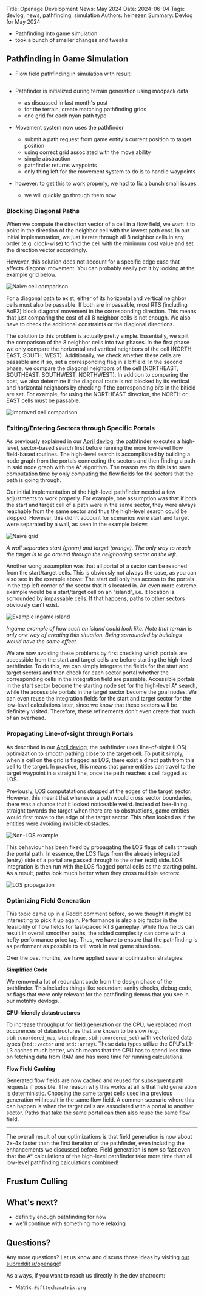 Title: Openage Development News: May 2024
Date: 2024-06-04
Tags: devlog, news, pathfinding, simulation
Authors: heinezen
Summary: Devlog for May 2024

- Pathfinding into game simulation
- took a bunch of smaller changes and tweaks

## Pathfinding in Game Simulation

- Flow field pathfinding in simulation with result:

![]()

- Pathfinder is initialized during terrain generation using modpack data
  - as discussed in last month's post
  - for the terrain, create matching pathfinding grids
  - one grid for each nyan path type
- Movement system now uses the pathfinder
  - submit a path request from game entity's current position to target position
  - using correct grid associated with the move ability
  - simple abstraction
  - pathfinder returns waypoints
  - only thing left for the movement system to do is to handle waypoints

- however: to get this to work properly, we had to fix a bunch small issues
  - we will quickly go through them now

### Blocking Diagonal Paths

When we compute the direction vector of a cell in a flow field, we want it to point
in the direction of the neighbor cell with the lowest path cost. In our initial implementation,
we just iterate through all 8 neighbor cells in any order (e.g. clock-wise) to find the
cell with the minimum cost value and set the direction vector accordingly.

However, this solution does not account for a specific edge case that affects diagonal movement.
You can probably easily pot it by looking at the example grid below.

![Naive cell comparison]()

For a diagonal path to exist, either of its horizontal and vertical neighbor cells must
also be passable. If both are impassable, most RTS (including AoE2) block diagonal
movement in the corresponding direction. This means that just comparing the cost of
all 8 neighbor cells is not enough. We also have to check the additional constraints
or the diagional directions.

The solution to this problem is actually pretty simple. Essentially, we split the comparison
of the 8 neighbor cells into two phases. In the first phase we only compare the horizontal and
vertical neighbors of the cell (NORTH, EAST, SOUTH, WEST). Additionally, we check whether these
cells are passable and if so, set a corresponding flag in a bitfield. In the second phase,
we compare the diagonal neighbors of the cell (NORTHEAST, SOUTHEAST, SOUTHWEST, NORTHWEST). In
addition to comparing the cost, we also determine if the diagonal route is not blocked by its
vertical and horizontal neighbors by checking if the corresponding bits in the bitield are set.
For example, for using the NORTHEAST direction, the NORTH or EAST cells must be passable.

![Improved cell comparison]()

### Exiting/Entering Sectors through Specific Portals

As previously explained in our [April devlog](TODO), the pathfinder executes a high-level, sector-based
search first before running the more low-level flow field-based routines. The high-level search is
accomplished by building a node graph from the portals connecting the sectors and
then finding a path in said node graph with the A\* algorithm. The reason we do this is to
save computation time by only computing the flow fields for the sectors that the path is going through.

Our initial implementation of the high-level pathfinder needed a few adjustments to work properly.
For example, one assumption was that if both the start and target cell of a path were in the same sector,
they were always reachable from the same sector and thus the high-level search could be skipped. However,
this didn't account for scenarios were start and target were separated by a wall, as seen in the example below:

![Naive grid]()

*A wall separates start (green) and target (orange). The only way to reach the target is to go around through the neighboring sector on the left.*

Another wong assumption was that all portal of a sector can be reached from the start/target cells.
This is obviously not always the case, as you can also see in the example above: The start cell
only has access to the portals in the top left corner of the sector that it's located in. An even
more extreme example would be a start/target cell on an "island", i.e. it location is sorrounded
by impassable cells. If that happens, paths to other sectors obviously can't exist.

![Example ingame island]()

*Ingame example of how such an island could look like. Note that terrain is only one way of creating this situation. Being sorrounded by buildings would have the same effect.*

We are now avoiding these problems by first checking which portals are accessible from the start and
target cells are before starting the high-level pathfinder. To do this, we can simply integrate the
fields for the start and target sectors and then check for each sector portal whether the corresponding
cells in the integration field are passable. Accessible portals in the start sector become the starting
node set for the high-level A\* search, while the accessible portals in the target sector become the
goal nodes. We can even reuse the integration fields for the start and target sector for the low-level
calculations later, since we know that these sectors will be definitely visited. Therefore, these refinements
don't even create that much of an overhead.


### Propagating Line-of-sight through Portals

As described in our [April devlog](TODO), the pathfinder uses line-of-sight (LOS) optimization
to smooth pathing close to the target cell. To put it simply, when a cell on the grid is flagged as LOS,
there exist a direct path from this cell to the target. In practice, this means that game entities can travel
to the target waypoint in a straight line, once the path reaches a cell fagged as LOS.

Previously, LOS computatations stopped at the edges of the target sector. However,
this meant that whenever a path would cross sector boundaries, there was a chance that it
looked noticeable weird. Instead of bee-lining straight towards the target when there are
no obstructions, game entities would first move to the edge of the target sector. This often
looked as if the entities were avoiding invisible obstacles.

![Non-LOS example]()

This behaviour has been fixed by propagating the LOS flags of cells through the portal path.
In essence, the LOS flags from the already integrated (entry) side of a portal are passed through to
the other (exit) side. LOS integration is then run with the LOS flagged portal cells as the starting
point. As a result, paths look much better when they cross multiple sectors:

![LOS propagation]()


### Optimizing Field Generation

This topic came up in a Reddit comment before, so we thought it might be interesting to pick it up
again. Performance is also a big factor in the feasibility of flow fields for fast-paced RTS gameplay.
While flow fields can result in overall smoother paths, the added complexity can come with a hefty
performance price tag. Thus, we have to ensure that the pathfinding is as performant as possible to
still work in real game situations.

Over the past months, we have applied several optimization strategies:

**Simplified Code**

We removed a lot of redundant code from the design phase of the pathfinder. This includes things
like redundant sanity checks, debug code, or flags that were only relevant for the pathfinding
demos that you see in our motnhly devlogs.

**CPU-friendly datastructures**

To increase throughput for field generation on the CPU, we replaced most occurences of datastructures
that are known to be slow (e.g. `std::unordered_map`, `std::deque`, `std::unordered_set`) with
vectorized data types (`std::vector` and `std::array`). These data types utilize the CPU's L1-L3 caches
much better, which means that the CPU has to spend less time on fetching data from RAM and has more
time for running calculations.

**Flow Field Caching**

Generated flow fields are now cached and reused for subsequent path requests if possible. The reason
why this works at all is that field generation is deterministic. Choosing the same target cells
used in a previous generation will result in the same flow field. A common scenario where this can
happen is when the target cells are associated with a portal to another sector. Paths that take
the same portal can then also reuse the same flow field.

----

The overall result of our optimizations is that field generation is now about 2x-4x faster than
the first iteration of the pathfinder, even including the enhancements we discussed before. Field
generation is now so fast even that the A\* calculations of the high-level pathfinder take
more time than all low-level pathfinding calculations combined!

## Frustum Culling




## What's next?

- definitly enough pathfinding for now
- we'll continue with something more relaxing

## Questions?

Any more questions? Let us know and discuss those ideas by visiting [our subreddit /r/openage](https://reddit.com/r/openage)!

As always, if you want to reach us directly in the dev chatroom:

* Matrix: `#sfttech:matrix.org`
